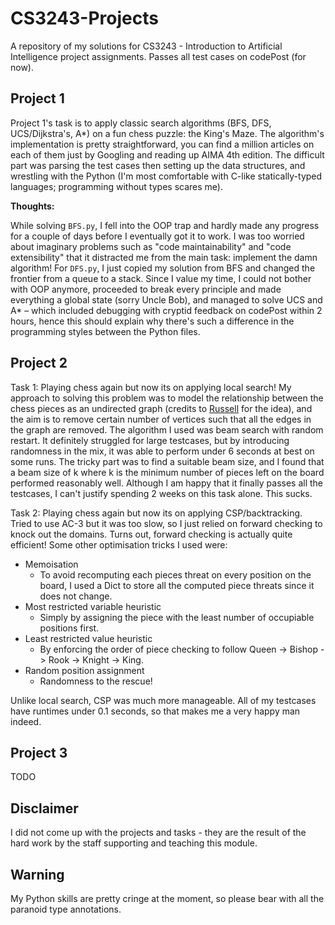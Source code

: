 # CS3243-Projects
A repository of my solutions for CS3243 - Introduction to Artificial Intelligence project assignments. Passes all test cases on codePost (for now).

## Project 1
Project 1's task is to apply classic search algorithms (BFS, DFS, UCS/Dijkstra's, A*) on a fun chess puzzle: the King's Maze. 
The algorithm's implementation is pretty straightforward, you can find a million articles on each of them just by Googling and reading up AIMA 4th edition.
The difficult part was parsing the test cases then setting up the data structures, and wrestling with the Python 
(I'm most comfortable with C-like statically-typed languages; programming without types scares me).

**Thoughts:**

While solving `BFS.py`, I fell into the OOP trap and hardly made any progress for a couple of days before I eventually got it to work. 
I was too worried about imaginary problems such as "code maintainability" and "code extensibility" that it distracted me from the main task: 
implement the damn algorithm! For `DFS.py`, I just copied my solution from BFS and changed the frontier from a queue to a stack. Since I value my time, I could 
not bother with OOP anymore, proceeded to break every principle and made everything a global state (sorry Uncle Bob), and managed to solve UCS and A* 
– which included debugging with cryptid feedback on codePost within 2 hours, hence this should explain why there's such a difference in the programming
styles between the Python files.

## Project 2
Task 1: Playing chess again but now its on applying local search! My approach to solving this problem was to model the relationship between the chess 
pieces as an undirected graph (credits to [Russell](https://github.com/RussellDash332) for the idea), and the aim is to remove certain number of 
vertices such that all the edges in the graph are removed. The algorithm I used was beam search with random restart. It definitely struggled for 
large testcases, but by introducing randomness in the mix, it was able to perform under 6 seconds at best on some runs. The tricky part was to find a 
suitable beam size, and I found that a beam size of k where k is the minimum number of pieces left on the board performed reasonably well. Although 
I am happy that it finally passes all the testcases, I can't justify spending 2 weeks on this task alone. This sucks.

Task 2: Playing chess again but now its on applying CSP/backtracking. Tried to use AC-3 but it was too slow, so I just relied on forward checking to 
knock out the domains. Turns out, forward checking is actually quite efficient! Some other optimisation tricks I used were:
* Memoisation
  * To avoid recomputing each pieces threat on every position on the board, I used a Dict to store all the computed piece threats since it does not 
    change.
* Most restricted variable heuristic
  * Simply by assigning the piece with the least number of occupiable positions first.
* Least restricted value heuristic
  * By enforcing the order of piece checking to follow Queen -> Bishop -> Rook -> Knight -> King.
* Random position assignment
  * Randomness to the rescue!

Unlike local search, CSP was much more manageable. All of my testcases have runtimes under 0.1 seconds, so that makes me a very happy man indeed.

## Project 3
TODO

## Disclaimer
I did not come up with the projects and tasks - they are the result of the hard work by the staff supporting and teaching this module.

## Warning
My Python skills are pretty cringe at the moment, so please bear with all the paranoid type annotations.
